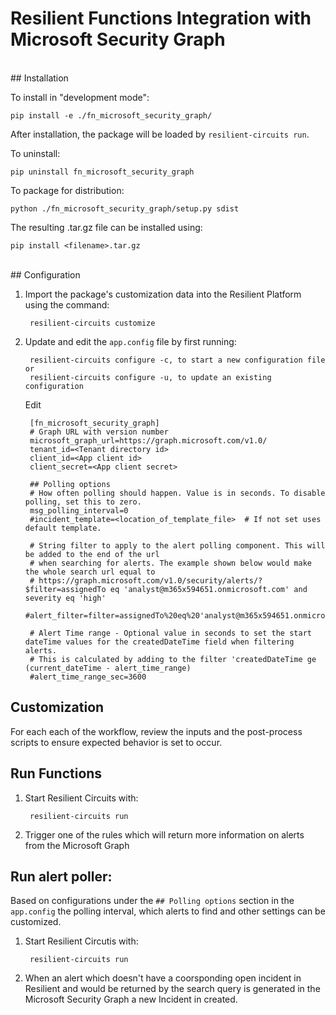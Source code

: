 # Resilient Functions Integration with Microsoft Security Graph
<br/>
## Installation

To install in "development mode":

    pip install -e ./fn_microsoft_security_graph/

After installation, the package will be loaded by `resilient-circuits run`.


To uninstall:

    pip uninstall fn_microsoft_security_graph


To package for distribution:

    python ./fn_microsoft_security_graph/setup.py sdist

The resulting .tar.gz file can be installed using:

    pip install <filename>.tar.gz

<br/>
## Configuration

1. Import the package's customization data into the Resilient Platform using the command:

		resilient-circuits customize

2. Update and edit the `app.config` file by first running:

		resilient-circuits configure -c, to start a new configuration file or
		resilient-circuits configure -u, to update an existing configuration

	Edit

		[fn_microsoft_security_graph]
		# Graph URL with version number
		microsoft_graph_url=https://graph.microsoft.com/v1.0/
		tenant_id=<Tenant directory id>
		client_id=<App client id>
		client_secret=<App client secret>
		
		## Polling options
		# How often polling should happen. Value is in seconds. To disable polling, set this to zero.
		msg_polling_interval=0
		#incident_template=<location_of_template_file>  # If not set uses default template.
		
		# String filter to apply to the alert polling component. This will be added to the end of the url
		# when searching for alerts. The example shown below would make the whole search url equal to
		# https://graph.microsoft.com/v1.0/security/alerts/?$filter=assignedTo eq 'analyst@m365x594651.onmicrosoft.com' and severity eq 'high'
		#alert_filter=filter=assignedTo%20eq%20'analyst@m365x594651.onmicrosoft.com'%20and%20severity%20eq%20'high'
		
		# Alert Time range - Optional value in seconds to set the start dateTime values for the createdDateTime field when filtering alerts.
		# This is calculated by adding to the filter 'createdDateTime ge (current_dateTime - alert_time_range)
		#alert_time_range_sec=3600

## Customization
For each each of the workflow, review the inputs and the post-process scripts to ensure expected behavior is set to occur.

## Run Functions
1. Start Resilient Circuits with:

		resilient-circuits run

2. Trigger one of the rules which will return more information on alerts from the Microsoft Graph

## Run alert poller:
Based on configurations under the `## Polling options` section in the `app.config` the polling interval, which alerts to find and other settings can be customized.

1. Start Resilient Circutis with:

		resilient-circuits run

2. When an alert which doesn't have a coorsponding open incident in Resilient and would be returned by the search query is generated in the Microsoft Security Graph a new Incident in created.